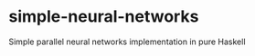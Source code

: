 simple-neural-networks
======================

Simple parallel neural networks implementation in pure Haskell
